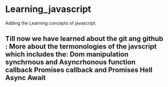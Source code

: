 # Learning_javascript
Adding the Learning concepts of javascript:

Till now we have learned about the git ang github :
More about the termonologies of the javscript which includes the:
Dom manipulation
synchrnous and Asyncrhonous function
callback
Promises
callback and Promises Hell
Async Await
-----------